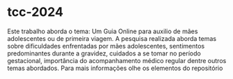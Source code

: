 # tcc-2024
Este trabalho aborda o tema:  Um Guia Online para auxilio de mães adolescentes ou de primeira viagem.
A pesquisa realizada aborda temas sobre dificuldades enfrentadas por mães adolescentes, sentimentos predominantes durante a gravidez,
cuidados a se tomar no período gestacional, importância do acompanhamento médico regular dentre outros temas abordados.
Para mais informações olhe os elementos do repositório
